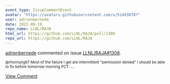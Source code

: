 ```yaml
---
event_type: IssueCommentEvent
avatar: "https://avatars.githubusercontent.com/u/51493078?"
user: adrienbernede
date: 2022-09-19
repo_name: LLNL/RAJA
html_url: https://github.com/LLNL/RAJA/pull/1308
repo_url: https://github.com/LLNL/RAJA
---
```


<a href='https://github.com/adrienbernede' target='_blank'>adrienbernede</a> commented on issue <a href='https://github.com/LLNL/RAJA/pull/1308' target='_blank'>LLNL/RAJA#1308</a>.

<small>@rhornung67 Most of the failure I get are intermittent "permission denied" I should be able to fix before tomorrow morning PCT....</small>

<a href='https://github.com/LLNL/RAJA/pull/1308' target='_blank'>View Comment</a>